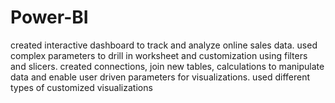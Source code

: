 # Power-BI
created interactive dashboard to track and analyze online sales data.  used complex parameters to drill in worksheet and customization using filters and slicers.  created connections, join new tables, calculations to manipulate data and enable user driven parameters for visualizations.  used different types of customized visualizations
